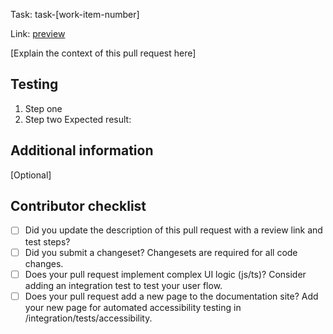 Task: task-[work-item-number]

Link: [preview](http://localhost:1111/)

[Explain the context of this pull request here]

## Testing

1. Step one
2. Step two
   Expected result:

## Additional information

[Optional]

## Contributor checklist

- [ ] Did you update the description of this pull request with a review link and test steps?
- [ ] Did you submit a changeset? Changesets are required for all code changes.
- [ ] Does your pull request implement complex UI logic (js/ts)? Consider adding an integration test to test your user flow.
- [ ] Does your pull request add a new page to the documentation site? Add your new page for automated accessibility testing in /integration/tests/accessibility.

